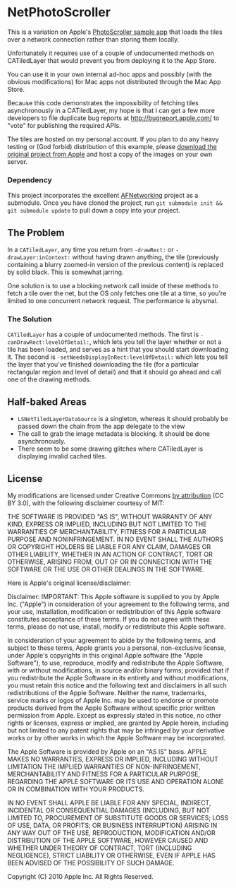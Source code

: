 # NetPhotoScroller

This is a variation on Apple's [PhotoScroller sample app](http://developer.apple.com/library/ios/samplecode/PhotoScroller/) that loads the tiles over a network connection rather than storing them locally. 

Unfortunately it requires use of a couple of undocumented methods on CATiledLayer that would prevent you from deploying it to the App Store. 

You can use it in your own internal ad-hoc apps and possibly (with the obvious modifications) for Mac apps not distributed through the Mac App Store. 

Because this code demonstrates the impossibility of fetching tiles asynchronously in a CATiledLayer, my hope is that I can get a few more
developers to file duplicate bug reports at http://bugreport.apple.com/ to "vote" for publishing the required APIs. 

The tiles are hosted on my personal account. If you plan to do any heavy testing or (God forbid) distribution of this example, please [download
the original project from Apple](https://developer.apple.com/library/ios/samplecode/PhotoScroller/PhotoScroller.zip) and host a copy of the images
on your own server. 

### Dependency

This project incorporates the excellent [AFNetworking](https://github.com/AFNetworking/AFNetworking) project as a submodule. Once you have cloned the project,
run `git submodule init && git submodule update` to pull down a copy into your project.  

## The Problem

In a `CATiledLayer`, any time you return from `-drawRect:` or `-drawLayer:inContext:` without having drawn anything, the tile (previously containing a blurry zoomed-in version of the previous content) is replaced by solid black. This is somewhat jarring. 

One solution is to use a blocking network call inside of these methods to fetch a tile over the net, but the OS only fetches one tile at a time, so you're limited to one concurrent network request. The performance is abysmal. 

### The Solution

`CATiledLayer` has a couple of undocumented methods. The first is `-canDrawRect:levelOfDetail:`, which lets you tell the layer whether or not a tile has been loaded, and serves as a hint that you should start downloading it. The second is `-setNeedsDisplayInRect:levelOfDetail:` which lets you tell the layer that you've finished downloading the tile (for a particular rectangular region and level of detail) and that it should go ahead and call one of the drawing methods. 

## Half-baked Areas

- `LSNetTiledLayerDataSource` is a singleton, whereas it should probably be passed down the chain from the app delegate to the view
- The call to grab the image metadata is blocking. It should be done asynchronously. 
- There seem to be some drawing glitches where CATiledLayer is displaying invalid cached tiles. 

## License

My modifications are licensed under Creative Commons [by attribution](http://creativecommons.org/licenses/by/3.0/) (CC BY 3.0), with the following disclaimer courtesy of MIT:

THE SOFTWARE IS PROVIDED "AS IS", WITHOUT WARRANTY OF ANY KIND, EXPRESS OR IMPLIED, INCLUDING BUT NOT LIMITED TO THE WARRANTIES OF MERCHANTABILITY, FITNESS FOR A PARTICULAR PURPOSE AND NONINFRINGEMENT. IN NO EVENT SHALL THE AUTHORS OR COPYRIGHT HOLDERS BE LIABLE FOR ANY CLAIM, DAMAGES OR OTHER LIABILITY, WHETHER IN AN ACTION OF CONTRACT, TORT OR OTHERWISE, ARISING FROM, OUT OF OR IN CONNECTION WITH THE SOFTWARE OR THE USE OR OTHER DEALINGS IN THE SOFTWARE.

Here is Apple's original license/disclaimer:

Disclaimer: IMPORTANT: This Apple software is supplied to you by Apple Inc.
("Apple") in consideration of your agreement to the following terms, and your
use, installation, modification or redistribution of this Apple software
constitutes acceptance of these terms. If you do not agree with these terms,
please do not use, install, modify or redistribute this Apple software.

In consideration of your agreement to abide by the following terms, and subject
to these terms, Apple grants you a personal, non-exclusive license, under
Apple's copyrights in this original Apple software (the "Apple Software"), to
use, reproduce, modify and redistribute the Apple Software, with or without
modifications, in source and/or binary forms; provided that if you redistribute
the Apple Software in its entirety and without modifications, you must retain
this notice and the following text and disclaimers in all such redistributions
of the Apple Software.
Neither the name, trademarks, service marks or logos of Apple Inc. may be used
to endorse or promote products derived from the Apple Software without specific
prior written permission from Apple. Except as expressly stated in this notice,
no other rights or licenses, express or implied, are granted by Apple herein,
including but not limited to any patent rights that may be infringed by your
derivative works or by other works in which the Apple Software may be
incorporated.

The Apple Software is provided by Apple on an "AS IS" basis. APPLE MAKES NO
WARRANTIES, EXPRESS OR IMPLIED, INCLUDING WITHOUT LIMITATION THE IMPLIED
WARRANTIES OF NON-INFRINGEMENT, MERCHANTABILITY AND FITNESS FOR A PARTICULAR
PURPOSE, REGARDING THE APPLE SOFTWARE OR ITS USE AND OPERATION ALONE OR IN
COMBINATION WITH YOUR PRODUCTS.

IN NO EVENT SHALL APPLE BE LIABLE FOR ANY SPECIAL, INDIRECT, INCIDENTAL OR
CONSEQUENTIAL DAMAGES (INCLUDING, BUT NOT LIMITED TO, PROCUREMENT OF SUBSTITUTE
GOODS OR SERVICES; LOSS OF USE, DATA, OR PROFITS; OR BUSINESS INTERRUPTION)
ARISING IN ANY WAY OUT OF THE USE, REPRODUCTION, MODIFICATION AND/OR
DISTRIBUTION OF THE APPLE SOFTWARE, HOWEVER CAUSED AND WHETHER UNDER THEORY OF
CONTRACT, TORT (INCLUDING NEGLIGENCE), STRICT LIABILITY OR OTHERWISE, EVEN IF
APPLE HAS BEEN ADVISED OF THE POSSIBILITY OF SUCH DAMAGE.

Copyright (C) 2010 Apple Inc. All Rights Reserved.